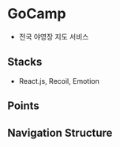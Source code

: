 # GoCamp

- 전국 야영장 지도 서비스

## Stacks

- React.js, Recoil, Emotion

## Points

## Navigation Structure
